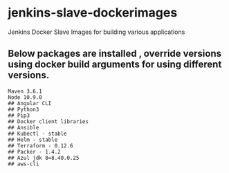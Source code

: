 # jenkins-slave-dockerimages
Jenkins Docker Slave Images for building various applications 

## Below packages are installed  , override versions using docker build arguments for using different versions. 

```
Maven 3.6.1
Node 10.9.0
## Angular CLI
## Python3
## Pip3
## Docker client libraries
## Ansible
## Kubectl - stable
## Helm - stable
## Terraform - 0.12.6
## Packer - 1.4.2
## Azul jdk 8=8.40.0.25
## aws-cli
```
